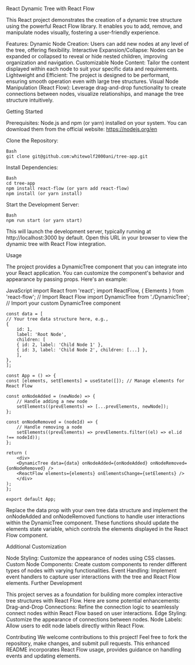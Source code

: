 React Dynamic Tree with React Flow

This React project demonstrates the creation of a dynamic tree structure using the powerful React Flow library. It enables you to add, remove, and manipulate nodes visually, fostering a user-friendly experience.


Features:
Dynamic Node Creation: Users can add new nodes at any level of the tree, offering flexibility.
Interactive Expansion/Collapse: Nodes can be expanded or collapsed to reveal or hide nested children, improving organization and navigation.
Customizable Node Content: Tailor the content displayed within each node to suit your specific data and requirements.
Lightweight and Efficient: The project is designed to be performant, ensuring smooth operation even with large tree structures.
Visual Node Manipulation (React Flow): Leverage drag-and-drop functionality to create connections between nodes, visualize relationships, and manage the tree structure intuitively.

Getting Started

Prerequisites:
Node.js and npm (or yarn) installed on your system. You can download them from the official website: https://nodejs.org/en

Clone the Repository:

    Bash
    git clone git@github.com:whitewolf2000ani/tree-app.git

Install Dependencies:

    Bash
    cd tree-app
    npm install react-flow (or yarn add react-flow)
    npm install (or yarn install)

Start the Development Server:

    Bash
    npm run start (or yarn start)

This will launch the development server, typically running at http://localhost:3000 by default. Open this URL in your browser to view the dynamic tree with React Flow integration.

Usage

The project provides a DynamicTree component that you can integrate into your React application. You can customize the component's behavior and appearance by passing props. Here's an example:

JavaScript
    import React from 'react';
    import ReactFlow, { Elements } from 'react-flow'; // Import React Flow
    import DynamicTree from './DynamicTree'; // Import your custom DynamicTree component

    const data = [
    // Your tree data structure here, e.g.,
    {
        id: 1,
        label: 'Root Node',
        children: [
        { id: 2, label: 'Child Node 1' },
        { id: 3, label: 'Child Node 2', children: [...] },
        ],
    },
    ];

    const App = () => {
    const [elements, setElements] = useState([]); // Manage elements for React Flow

    const onNodeAdded = (newNode) => {
        // Handle adding a new node
        setElements((prevElements) => [...prevElements, newNode]);
    };

    const onNodeRemoved = (nodeId) => {
        // Handle removing a node
        setElements((prevElements) => prevElements.filter((el) => el.id !== nodeId));
    };

    return (
        <div>
        <DynamicTree data={data} onNodeAdded={onNodeAdded} onNodeRemoved={onNodeRemoved} />
        <ReactFlow elements={elements} onElementsChange={setElements} />
        </div>
    );
    };

    export default App;

Replace the data prop with your own tree data structure and implement the onNodeAdded and onNodeRemoved functions to handle user interactions within the DynamicTree component. These functions should update the elements state variable, which controls the elements displayed in the React Flow component.

Additional Customization

Node Styling: Customize the appearance of nodes using CSS classes.
Custom Node Components: Create custom components to render different types of nodes with varying functionalities.
Event Handling: Implement event handlers to capture user interactions with the tree and React Flow elements.
Further Development

This project serves as a foundation for building more complex interactive tree structures with React Flow. Here are some potential enhancements:
Drag-and-Drop Connections: Refine the connection logic to seamlessly connect nodes within React Flow based on user interactions.
Edge Styling: Customize the appearance of connections between nodes.
Node Labels: Allow users to edit node labels directly within React Flow.

Contributing
We welcome contributions to this project! Feel free to fork the repository, make changes, and submit pull requests.
This enhanced README incorporates React Flow usage, provides guidance on handling events and updating elements.
